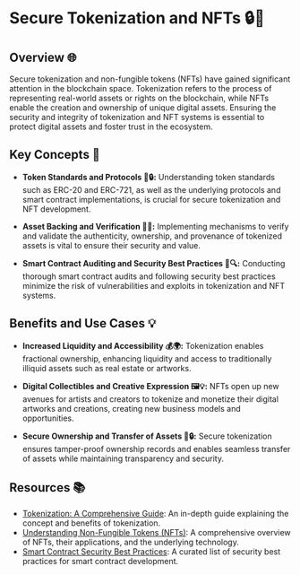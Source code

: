 # Secure Tokenization and NFTs 🔒🔗

## Overview 🌐

Secure tokenization and non-fungible tokens (NFTs) have gained significant attention in the blockchain space. Tokenization refers to the process of representing real-world assets or rights on the blockchain, while NFTs enable the creation and ownership of unique digital assets. Ensuring the security and integrity of tokenization and NFT systems is essential to protect digital assets and foster trust in the ecosystem.

## Key Concepts 🧩

- **Token Standards and Protocols 📜🔒:** Understanding token standards such as ERC-20 and ERC-721, as well as the underlying protocols and smart contract implementations, is crucial for secure tokenization and NFT development.

- **Asset Backing and Verification 🔐💎:** Implementing mechanisms to verify and validate the authenticity, ownership, and provenance of tokenized assets is vital to ensure their security and value.

- **Smart Contract Auditing and Security Best Practices 📝🔍:** Conducting thorough smart contract audits and following security best practices minimize the risk of vulnerabilities and exploits in tokenization and NFT systems.

## Benefits and Use Cases 💡

- **Increased Liquidity and Accessibility 💰🌍:** Tokenization enables fractional ownership, enhancing liquidity and access to traditionally illiquid assets such as real estate or artworks.

- **Digital Collectibles and Creative Expression 🖼️💡:** NFTs open up new avenues for artists and creators to tokenize and monetize their digital artworks and creations, creating new business models and opportunities.

- **Secure Ownership and Transfer of Assets 🤝🔒:** Secure tokenization ensures tamper-proof ownership records and enables seamless transfer of assets while maintaining transparency and security.

## Resources 📚

- [Tokenization: A Comprehensive Guide](https://hackernoon.com/tokenization-a-comprehensive-guide-49b4fe9e1bcd): An in-depth guide explaining the concept and benefits of tokenization.
- [Understanding Non-Fungible Tokens (NFTs)](https://www.coindesk.com/learn/nft-non-fungible-tokens): A comprehensive overview of NFTs, their applications, and the underlying technology.
- [Smart Contract Security Best Practices](https://consensys.github.io/smart-contract-best-practices/): A curated list of security best practices for smart contract development.
